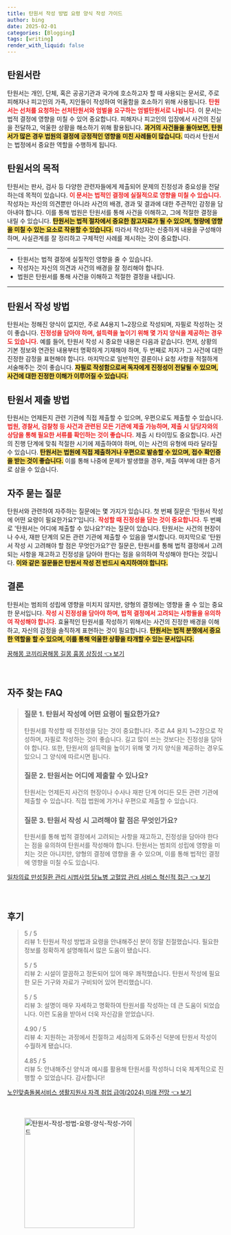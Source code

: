 ```yaml
---
title: 탄원서 작성 방법 요령 양식 작성 가이드
author: bing
date: 2025-02-01
categories: [Blogging]
tags: [writing]
render_with_liquid: false
---
```



<h2 id='탄원서란'>탄원서란</h2>

<p>탄원서는 개인, 단체, 혹은 공공기관과 국가에 호소하고자 할 때 사용되는 문서로, 주로 피해자나 피고인의 가족, 지인들이 작성하여 억울함을 호소하기 위해 사용됩니다. <b><span style="color: #ee2323;">탄원서는 선처를 요청하는 선처탄원서와 엄벌을 요구하는 엄벌탄원서로 나뉩니다.</span></b> 이 문서는 법적 결정에 영향을 미칠 수 있어 중요합니다. 피해자나 피고인의 입장에서 사건의 진실을 전달하고, 억울한 상황을 해소하기 위해 활용됩니다. <b><span style="background-color: #ffe066;">과거의 사건들을 돌아보면, 탄원서가 많은 경우 법원의 결정에 긍정적인 영향을 미친 사례들이 많습니다.</span></b> 따라서 탄원서는 법정에서 중요한 역할을 수행하게 됩니다.</p>

<h2 id='탄원서의 목적'>탄원서의 목적</h2>

<p>탄원서는 판사, 검사 등 다양한 관련자들에게 제출되어 문제의 진정성과 중요성을 전달하는데 목적이 있습니다. <b><span style="color: #ee2323;">이 문서는 법적인 결정에 실질적으로 영향을 미칠 수 있습니다.</span></b> 작성자는 자신의 의견뿐만 아니라 사건의 배경, 경과 및 결과에 대한 주관적인 감정을 담아내야 합니다. 이를 통해 법원은 탄원서를 통해 사건을 이해하고, 그에 적절한 결정을 내릴 수 있습니다. <b><span style="background-color: #ffe066;">탄원서는 법적 절차에서 중요한 참고자료가 될 수 있으며, 형량에 영향을 미칠 수 있는 요소로 작용할 수 있습니다.</span></b> 따라서 작성자는 신중하게 내용을 구성해야 하며, 사실관계를 잘 정리하고 구체적인 사례를 제시하는 것이 중요합니다.</p>

<hr />

<ul>
    <li>탄원서는 법적 결정에 실질적인 영향을 줄 수 있습니다.</li>
    <li>작성자는 자신의 의견과 사건의 배경을 잘 정리해야 합니다.</li>
    <li>법원은 탄원서를 통해 사건을 이해하고 적절한 결정을 내립니다.</li>
</ul>

<hr />

<h2 id='탄원서 작성 방법'>탄원서 작성 방법</h2>

<p>탄원서는 정해진 양식이 없지만, 주로 A4용지 1~2장으로 작성되며, 자필로 작성하는 것이 좋습니다. <b><span style="color: #ee2323;">진정성을 담아야 하며, 설득력을 높이기 위해 몇 가지 양식을 제공하는 경우도 있습니다.</span></b> 예를 들어, 탄원서 작성 시 중요한 내용은 다음과 같습니다. 먼저, 상황의 기본 정보와 연관된 내용부터 명확하게 기재해야 하며, 두 번째로 저자가 그 사건에 대한 진정한 감정을 표현해야 합니다. 마지막으로 일반적인 결론이나 요청 사항을 적절하게 서술해주는 것이 좋습니다. <b><span style="background-color: #ffe066;">자필로 작성함으로써 독자에게 진정성이 전달될 수 있으며, 사건에 대한 진정한 이해가 이루어질 수 있습니다.</span></b></p>

<h2 id='탄원서 제출 방법'>탄원서 제출 방법</h2>

<p>탄원서는 언제든지 관련 기관에 직접 제출할 수 있으며, 우편으로도 제출할 수 있습니다. <b><span style="color: #ee2323;">법원, 경찰서, 검찰청 등 사건과 관련된 모든 기관에 제출 가능하며, 제출 시 담당자와의 상담을 통해 필요한 서류를 확인하는 것이 좋습니다.</span></b> 제출 시 타이밍도 중요합니다. 사건의 진행 단계에 맞춰 적절한 시기에 제출하여야 하며, 이는 사건의 유형에 따라 달라질 수 있습니다. <b><span style="background-color: #ffe066;">탄원서는 법원에 직접 제출하거나 우편으로 발송할 수 있으며, 접수 확인증을 받는 것이 좋습니다.</span></b> 이를 통해 나중에 문제가 발생했을 경우, 제출 여부에 대한 증거로 삼을 수 있습니다.</p>

<h2 id='자주 묻는 질문'>자주 묻는 질문</h2>

<p>탄원서와 관련하여 자주하는 질문에는 몇 가지가 있습니다. 첫 번째 질문은 '탄원서 작성에 어떤 요령이 필요한가요?'입니다. <b><span style="color: #ee2323;">작성할 때 진정성을 담는 것이 중요합니다.</span></b> 두 번째로 '탄원서는 어디에 제출할 수 있나요?'라는 질문이 있습니다. 탄원서는 사건의 현장이나 수사, 재판 단계의 모든 관련 기관에 제출할 수 있음을 명시합니다. 마지막으로 '탄원서 작성 시 고려해야 할 점은 무엇인가요?'란 질문은, 탄원서를 통해 법적 결정에서 고려되는 사항을 재고하고 진정성을 담아야 한다는 점을 유의하여 작성해야 한다는 것입니다. <b><span style="background-color: #ffe066;">이와 같은 질문들은 탄원서 작성 전 반드시 숙지하여야 합니다.</span></b></p>

<h2 id='결론'>결론</h2>

<p>탄원서는 범죄의 성립에 영향을 미치지 않지만, 양형의 결정에는 영향을 줄 수 있는 중요한 문서입니다. <b><span style="color: #ee2323;">작성 시 진정성을 담아야 하며, 법적 결정에서 고려되는 사항들을 유의하여 작성해야 합니다.</span></b> 효율적인 탄원서를 작성하기 위해서는 사건의 진정한 배경을 이해하고, 자신의 감정을 솔직하게 표현하는 것이 필요합니다. <b><span style="background-color: #ffe066;">탄원서는 법적 분쟁에서 중요한 역할을 할 수 있으며, 이를 통해 억울한 상황을 타개할 수 있는 문서입니다.</span></b></p>


<p><a class="click-button" title="꿈해몽 코끼리꿈해몽 길몽 흉몽 상징성" href="https://blackassets.github.io/posts/%EA%BF%88%ED%95%B4%EB%AA%BD-%EC%BD%94%EB%81%BC%EB%A6%AC%EA%BF%88%ED%95%B4%EB%AA%BD-%EA%B8%B8%EB%AA%BD-%ED%9D%89%EB%AA%BD-%EC%83%81%EC%A7%95%EC%84%B1/" rel="dofollow">꿈해몽 코끼리꿈해몽 길몽 흉몽 상징성 👈 보기</a></p><br>
<h2 id='자주_찾는_FAQ'>자주 찾는 FAQ</h2>
<div itemscope="" itemtype="https://schema.org/FAQPage"> 
<blockquote> 
<div itemscope="" itemprop="mainEntity" itemtype="https://schema.org/Question"> 
<h3 itemprop="name">질문 1. 탄원서 작성에 어떤 요령이 필요한가요?</h3> 
<div itemscope="" itemprop="acceptedAnswer" itemtype="https://schema.org/Answer"> 
<span itemprop="text"> 
<p>탄원서를 작성할 때 진정성을 담는 것이 중요합니다. 주로 A4 용지 1~2장으로 작성하며, 자필로 작성하는 것이 좋습니다. 길고 많이 쓰는 것보다는 진정성을 담아야 합니다. 또한, 탄원서의 설득력을 높이기 위해 몇 가지 양식을 제공하는 경우도 있으니 그 양식에 따르시면 됩니다.</p> 
</span> 
</div> 
</div> 

<div itemscope="" itemprop="mainEntity" itemtype="https://schema.org/Question"> 
<h3 itemprop="name">질문 2. 탄원서는 어디에 제출할 수 있나요?</h3> 
<div itemscope="" itemprop="acceptedAnswer" itemtype="https://schema.org/Answer"> 
<span itemprop="text"> 
<p>탄원서는 언제든지 사건의 현장이나 수사나 재판 단계 어디든 모든 관련 기관에 제출할 수 있습니다. 직접 법원에 가거나 우편으로 제출할 수 있습니다.</p> 
</span> 
</div> 
</div> 

<div itemscope="" itemprop="mainEntity" itemtype="https://schema.org/Question"> 
<h3 itemprop="name">질문 3. 탄원서 작성 시 고려해야 할 점은 무엇인가요?</h3> 
<div itemscope="" itemprop="acceptedAnswer" itemtype="https://schema.org/Answer"> 
<span itemprop="text"> 
<p>탄원서를 통해 법적 결정에서 고려되는 사항을 재고하고, 진정성을 담아야 한다는 점을 유의하여 탄원서를 작성해야 합니다. 탄원서는 범죄의 성립에 영향을 미치는 것은 아니지만, 양형의 결정에 영향을 줄 수 있으며, 이를 통해 법적인 결정에 영향을 미칠 수도 있습니다.</p> 
</span> 
</div> 
</div> 

</blockquote> 
</div>
<p><a class="click-button" title="일차의료 만성질환 관리 시범사업 당뇨병 고혈압 관리 서비스 혁신적 접근" href="https://blackassets.github.io/posts/%EC%9D%BC%EC%B0%A8%EC%9D%98%EB%A3%8C-%EB%A7%8C%EC%84%B1%EC%A7%88%ED%99%98-%EA%B4%80%EB%A6%AC-%EC%8B%9C%EB%B2%94%EC%82%AC%EC%97%85-%EB%8B%B9%EB%87%A8%EB%B3%91-%EA%B3%A0%ED%98%88%EC%95%95-%EA%B4%80%EB%A6%AC-%EC%84%9C%EB%B9%84%EC%8A%A4-%ED%98%81%EC%8B%A0%EC%A0%81-%EC%A0%91%EA%B7%BC/" rel="dofollow">일차의료 만성질환 관리 시범사업 당뇨병 고혈압 관리 서비스 혁신적 접근 👈 보기</a></p><br>
<h2 id='후기'>후기</h2>
<div itemscope itemtype="https://schema.org/Product">
  <blockquote>
  <div itemprop="review" itemscope itemtype="https://schema.org/Review">
      <div itemprop="reviewRating" itemscope itemtype="https://schema.org/Rating"> <span itemprop="ratingValue">5</span> / <span itemprop="bestRating">5</span> </div>
      <span itemprop="reviewBody">리뷰 1: 탄원서 작성 방법과 요령을 안내해주신 분이 정말 친절했습니다. 필요한 정보를 정확하게 설명해줘서 많은 도움이 됐습니다.</span>
  </div>
  <br>
  <div itemprop="review" itemscope itemtype="https://schema.org/Review">
      <div itemprop="reviewRating" itemscope itemtype="https://schema.org/Rating"> <span itemprop="ratingValue">5</span> / <span itemprop="bestRating">5</span> </div>
      <span itemprop="reviewBody">리뷰 2: 시설이 깔끔하고 정돈되어 있어 매우 쾌적했습니다. 탄원서 작성에 필요한 모든 기구와 자료가 구비되어 있어 편리했습니다.</span>
  </div>
  <br>
  <div itemprop="review" itemscope itemtype="https://schema.org/Review">
      <div itemprop="reviewRating" itemscope itemtype="https://schema.org/Rating"> <span itemprop="ratingValue">5</span> / <span itemprop="bestRating">5</span> </div>
      <span itemprop="reviewBody">리뷰 3: 설명이 매우 자세하고 명확하여 탄원서를 작성하는 데 큰 도움이 되었습니다. 이런 도움을 받아서 더욱 자신감을 얻었습니다.</span>
  </div>
  <br>
  <div itemprop="review" itemscope itemtype="https://schema.org/Review">
      <div itemprop="reviewRating" itemscope itemtype="https://schema.org/Rating"> <span itemprop="ratingValue">4.90</span> / <span itemprop="bestRating">5</span> </div>
      <span itemprop="reviewBody">리뷰 4: 지원하는 과정에서 친절하고 세심하게 도와주신 덕분에 탄원서 작성이 수월하게 됐습니다.</span>
  </div>
  <br>
  <div itemprop="review" itemscope itemtype="https://schema.org/Review">
      <div itemprop="reviewRating" itemscope itemtype="https://schema.org/Rating"> <span itemprop="ratingValue">4.85</span> / <span itemprop="bestRating">5</span> </div>
      <span itemprop="reviewBody">리뷰 5: 안내해주신 양식과 예시를 활용해 탄원서를 작성하니 더욱 체계적으로 진행할 수 있었습니다. 감사합니다!</span>
  </div>
  </blockquote>
</div>
<p><a class="click-button" title="노인맞춤돌봄서비스 생활지원사 자격 취업 급여(2024) 미래 전망" href="https://blackassets.github.io/posts/%EB%85%B8%EC%9D%B8%EB%A7%9E%EC%B6%A4%EB%8F%8C%EB%B4%84%EC%84%9C%EB%B9%84%EC%8A%A4-%EC%83%9D%ED%99%9C%EC%A7%80%EC%9B%90%EC%82%AC-%EC%9E%90%EA%B2%A9-%EC%B7%A8%EC%97%85-%EA%B8%89%EC%97%AC(2024)-%EB%AF%B8%EB%9E%98-%EC%A0%84%EB%A7%9D/" rel="dofollow">노인맞춤돌봄서비스 생활지원사 자격 취업 급여(2024) 미래 전망 👈 보기</a></p><br>
<figure class="image"><img src="https://blackassets.github.io/assets/img/thumbnail/탄원서-작성-방법-요령-양식-작성-가이드.webp" alt="탄원서-작성-방법-요령-양식-작성-가이드" width="256" height="256"></figure>